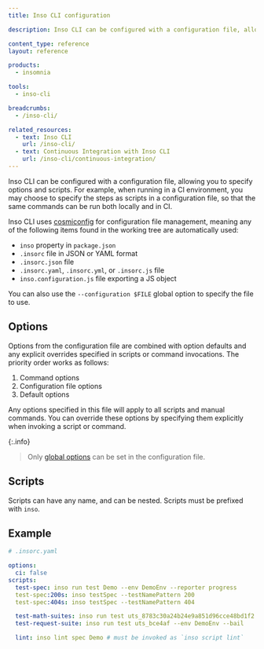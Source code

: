 ```yaml
---
title: Inso CLI configuration

description: Inso CLI can be configured with a configuration file, allowing you to specify options and scripts.

content_type: reference
layout: reference

products:
  - insomnia

tools:
  - inso-cli

breadcrumbs:
  - /inso-cli/

related_resources:
  - text: Inso CLI
    url: /inso-cli/
  - text: Continuous Integration with Inso CLI
    url: /inso-cli/continuous-integration/
---
```


Inso CLI can be configured with a configuration file, allowing you to specify options and scripts. For example, when running in a CI environment, you may choose to specify the steps as scripts in a configuration file, so that the same commands can be run both locally and in CI.

Inso CLI uses [cosmiconfig](https://github.com/davidtheclark/cosmiconfig) for configuration file management, meaning any of the following items found in the working tree are automatically used:

* `inso` property in `package.json`
* `.insorc` file in JSON or YAML format
* `.insorc.json` file
* `.insorc.yaml`, `.insorc.yml`, or `.insorc.js` file
* `inso.configuration.js` file exporting a JS object

You can also use the `--configuration $FILE` global option to specify the file to use.

## Options

Options from the configuration file are combined with option defaults and any explicit overrides specified in scripts or command invocations. The priority order works as follows:

1. Command options
2. Configuration file options
3. Default options

Any options specified in this file will apply to all scripts and manual commands. You can override these options by specifying them explicitly when invoking a script or command.

{:.info}
> Only [global options](/inso-cli/reference/#global-flags) can be set in the configuration file.

## Scripts

Scripts can have any name, and can be nested. Scripts must be prefixed with `inso`.

## Example

```yaml
# .insorc.yaml

options:
  ci: false
scripts:
  test-spec: inso run test Demo --env DemoEnv --reporter progress
  test-spec:200s: inso testSpec --testNamePattern 200
  test-spec:404s: inso testSpec --testNamePattern 404

  test-math-suites: inso run test uts_8783c30a24b24e9a851d96cce48bd1f2 --env DemoEnv 
  test-request-suite: inso run test uts_bce4af --env DemoEnv --bail

  lint: inso lint spec Demo # must be invoked as `inso script lint`
```